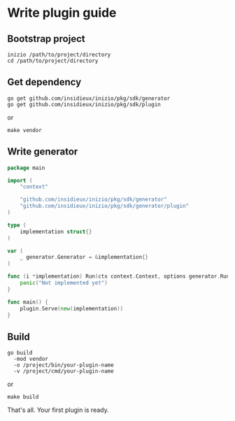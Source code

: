 # Write plugin guide

## Bootstrap project

```shell
inizio /path/to/project/directory
cd /path/to/project/directory
```

## Get dependency

```shell
go get github.com/insidieux/inizio/pkg/sdk/generator
go get github.com/insidieux/inizio/pkg/sdk/plugin
```

or 

```shell
make vendor
```

## Write generator

```go
package main

import (
	"context"

	"github.com/insidieux/inizio/pkg/sdk/generator"
	"github.com/insidieux/inizio/pkg/sdk/generator/plugin"
)

type (
	implementation struct{}
)

var (
	_ generator.Generator = &implementation{}
)

func (i *implementation) Run(ctx context.Context, options generator.RunOptions, values generator.RunValues) (generator.RunResult, error) {
	panic("Not implemented yet")
}

func main() {
	plugin.Serve(new(implementation))
}
```

## Build

```shell
go build
  -mod vendor
  -o /project/bin/your-plugin-name
  -v /project/cmd/your-plugin-name
```

or 

```shell
make build
```

That's all. Your first plugin is ready.

